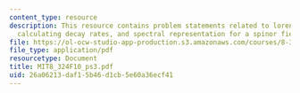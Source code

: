 ```yaml
---
content_type: resource
description: This resource contains problem statements related to lorentz invariance,
  calculating decay rates, and spectral representation for a spinor field.
file: https://ol-ocw-studio-app-production.s3.amazonaws.com/courses/8-324-relativistic-quantum-field-theory-ii-fall-2010/26a06213daf15b46d1cb5e60a36ecf41_MIT8_324F10_ps3.pdf
file_type: application/pdf
resourcetype: Document
title: MIT8_324F10_ps3.pdf
uid: 26a06213-daf1-5b46-d1cb-5e60a36ecf41
---
```

